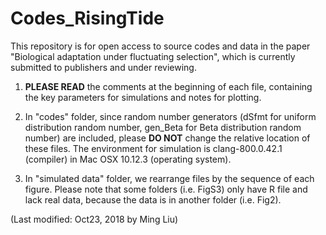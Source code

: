 # Codes_RisingTide
This repository is for open access to source codes and data in the paper "Biological adaptation under fluctuating selection", which is currently submitted to publishers and under reviewing.

1. **PLEASE READ** the comments at the beginning of each file, containing the key parameters for simulations and notes for plotting. 

2. In "codes" folder, since random number generators (dSfmt for uniform distribution random number, gen_Beta for Beta distribution random number) are included, please **DO NOT** change the relative location of these files. The environment for simulation is clang-800.0.42.1 (compiler) in Mac OSX 10.12.3 (operating system). 

3. In "simulated data" folder, we rearrange files by the sequence of each figure. Please note that some folders (i.e. FigS3) only have R file and lack real data, because the data is in another folder (i.e. Fig2).

(Last modified: Oct23, 2018 by Ming Liu)
